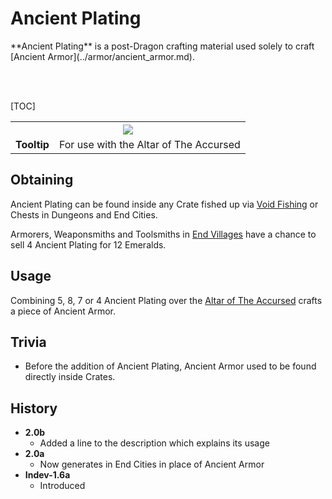 # Ancient Plating
<div class="result kohara-infobox-grid" markdown>
<div markdown class="kohara-infobox-text">
**Ancient Plating** is a post-Dragon crafting material used solely to craft [Ancient Armor](../armor/ancient_armor.md).

<br><br>

[TOC]

</div>
<div class="kohara-infobox-table">
  <table id="kohara-infobox--item">
	<tr>
		<th colspan="2" class="kohara-infobox--top-image"><img src="../../../assets/items/ancient_plating.png"></th>
	</tr>
	<tr>
		<td><b>Tooltip</b></td>
		<td>For use with the Altar of The Accursed
        </td>
	</tr>
</table>
</div>
</div>

## Obtaining
Ancient Plating can be found inside any Crate fished up via [Void Fishing](../../mechanics/void_fishing.md) or Chests in Dungeons and End Cities.

Armorers, Weaponsmiths and Toolsmiths in [End Villages](../../structures/end_village.md) have a chance to sell 4 Ancient Plating for 12 <i class="icon-minecraft icon-minecraft-emerald"></i>Emeralds.

## Usage
Combining 5, 8, 7 or 4 Ancient Plating over the [Altar of The Accursed](../../mechanics/altar_of_the_accursed.md) crafts a piece of Ancient Armor.

## Trivia
- Before the addition of Ancient Plating, Ancient Armor used to be found directly inside Crates.

## History
- **2.0b**
    - Added a line to the description which explains its usage
- **2.0a**
    - Now generates in End Cities in place of Ancient Armor
- **Indev-1.6a**
    - Introduced
